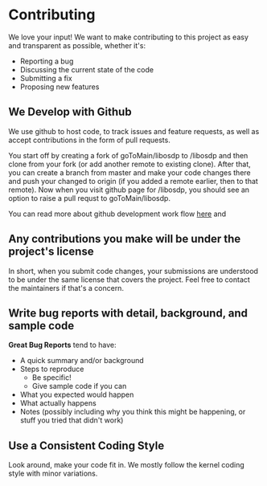 # Contributing

We love your input! We want to make contributing to this project as easy and
transparent as possible, whether it's:

  - Reporting a bug
  - Discussing the current state of the code
  - Submitting a fix
  - Proposing new features

## We Develop with Github

We use github to host code, to track issues and feature requests, as well as
accept contributions in the form of pull requests.

You start off by creating a fork of goToMain/libosdp to <your-username>/libosdp
and then clone from your fork (or add another remote to existing clone). After
that, you can create a branch from master and make your code changes there and
push your changed to origin (if you added a remote earlier, then to that
remote). Now when you visit github page for <your-username>/libosdp, you should
see an option to raise a pull requst to goToMain/libosdp.

You can read more about github development work flow [here][1] and

## Any contributions you make will be under the project's license

In short, when you submit code changes, your submissions are understood to be
under the same license that covers the project. Feel free to contact the
maintainers if that's a concern.

## Write bug reports with detail, background, and sample code

**Great Bug Reports** tend to have:

  - A quick summary and/or background
  - Steps to reproduce
     * Be specific!
     * Give sample code if you can
  - What you expected would happen
  - What actually happens
  - Notes (possibly including why you think this might be happening, or stuff
    you tried that didn't work)

## Use a Consistent Coding Style

Look around, make your code fit in. We mostly follow the kernel coding style
with minor variations.

[1]: https://guides.github.com/introduction/flow/index.html
